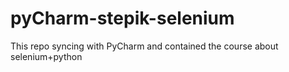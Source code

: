 # pyCharm-stepik-selenium
This repo syncing with PyCharm and contained the course about selenium+python
